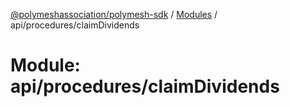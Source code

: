 [@polymeshassociation/polymesh-sdk](../README.md) / [Modules](../modules.md) / api/procedures/claimDividends

# Module: api/procedures/claimDividends
